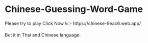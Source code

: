 # Chinese-Guessing-Word-Game
<p>Please try to play Click Now !👉 https://chinese-9eac6.web.app/</p>
<p>But it in Thai and Chinese language.</p>
